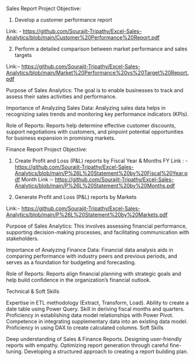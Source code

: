 Sales Report
Project Objective:

1. Develop a customer performance report

Link: - https://github.com/Sourajit-Tripathy/Excel-Sales-Analytics/blob/main/Customer%20Performance%20Report.pdf

2. Perform a detailed comparison between market performance and sales targets

Link:-  https://github.com/Sourajit-Tripathy/Excel-Sales-Analytics/blob/main/Market%20Performance%20vs%20Target%20Report.pdf


Purpose of Sales Analytics: The goal is to enable businesses to track and assess their sales activities and performance.

Importance of Analyzing Sales Data: Analyzing sales data helps in recognizing sales trends and monitoring key performance indicators (KPIs).

Role of Reports: Reports help determine effective customer discounts, support negotiations with customers, and pinpoint potential opportunities for business expansion in promising markets.


Finance Report
Project Objective:

1. Create Profit and Loss (P&L) reports by Fiscal Year & Months
FY Link : - https://github.com/Sourajit-Tripathy/Excel-Sales-Analytics/blob/main/P%26L%20Statement%20by%20Fiscal%20Year.pdf
Month Link :-  https://github.com/Sourajit-Tripathy/Excel-Sales-Analytics/blob/main/P%26L%20Statement%20by%20Months.pdf

2. Generate Profit and Loss (P&L) reports by Markets

Link:- https://github.com/Sourajit-Tripathy/Excel-Sales-Analytics/blob/main/P%26L%20Statement%20by%20Markets.pdf


Purpose of Sales Analytics: This involves assessing financial performance, supporting decision-making processes, and facilitating communication with stakeholders.

Importance of Analyzing Finance Data: Financial data analysis aids in comparing performance with industry peers and previous periods, and serves as a foundation for budgeting and forecasting.

Role of Reports: Reports align financial planning with strategic goals and help build confidence in the organization’s financial outlook.


Technical & Soft Skills

 Expertise in ETL methodology (Extract, Transform, Load).
 Ability to create a date table using Power Query.
 Skill in deriving fiscal months and quarters.
 Proficiency in establishing data model relationships with Power Pivot.
 Competence in integrating supplementary data into an existing data model.
 Proficiency in using DAX to create calculated columns.
Soft Skills

 Deep understanding of Sales & Finance Reports.
 Designing user-friendly reports with empathy.
 Optimizing report generation through careful fine-tuning.
 Developing a structured approach to creating a report building plan.
